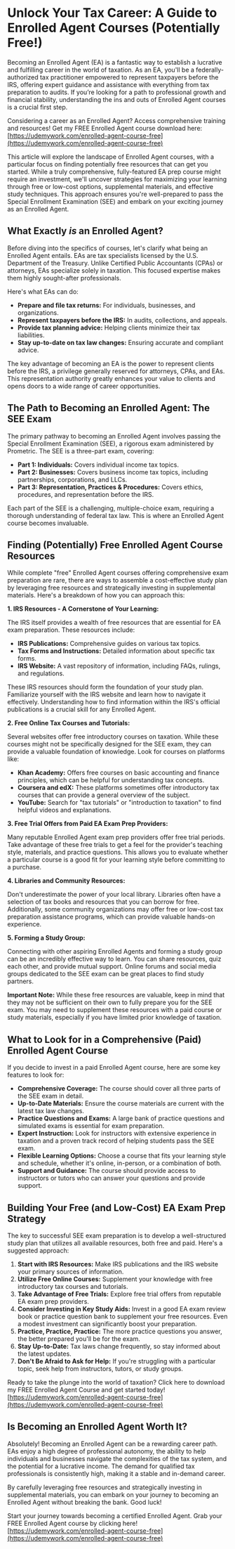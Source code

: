 # Unlock Your Tax Career: A Guide to Enrolled Agent Courses (Potentially Free!)

Becoming an Enrolled Agent (EA) is a fantastic way to establish a lucrative and fulfilling career in the world of taxation. As an EA, you'll be a federally-authorized tax practitioner empowered to represent taxpayers before the IRS, offering expert guidance and assistance with everything from tax preparation to audits. If you’re looking for a path to professional growth and financial stability, understanding the ins and outs of Enrolled Agent courses is a crucial first step.

Considering a career as an Enrolled Agent? Access comprehensive training and resources! Get my FREE Enrolled Agent course download here: [https://udemywork.com/enrolled-agent-course-free](https://udemywork.com/enrolled-agent-course-free)

This article will explore the landscape of Enrolled Agent courses, with a particular focus on finding potentially free resources that can get you started. While a truly comprehensive, fully-featured EA prep course might require an investment, we'll uncover strategies for maximizing your learning through free or low-cost options, supplemental materials, and effective study techniques. This approach ensures you're well-prepared to pass the Special Enrollment Examination (SEE) and embark on your exciting journey as an Enrolled Agent.

## What Exactly *is* an Enrolled Agent?

Before diving into the specifics of courses, let's clarify what being an Enrolled Agent entails. EAs are tax specialists licensed by the U.S. Department of the Treasury. Unlike Certified Public Accountants (CPAs) or attorneys, EAs specialize solely in taxation. This focused expertise makes them highly sought-after professionals.

Here's what EAs can do:

*   **Prepare and file tax returns:** For individuals, businesses, and organizations.
*   **Represent taxpayers before the IRS:** In audits, collections, and appeals.
*   **Provide tax planning advice:** Helping clients minimize their tax liabilities.
*   **Stay up-to-date on tax law changes:** Ensuring accurate and compliant advice.

The key advantage of becoming an EA is the power to represent clients before the IRS, a privilege generally reserved for attorneys, CPAs, and EAs. This representation authority greatly enhances your value to clients and opens doors to a wide range of career opportunities.

## The Path to Becoming an Enrolled Agent: The SEE Exam

The primary pathway to becoming an Enrolled Agent involves passing the Special Enrollment Examination (SEE), a rigorous exam administered by Prometric. The SEE is a three-part exam, covering:

*   **Part 1: Individuals:** Covers individual income tax topics.
*   **Part 2: Businesses:** Covers business income tax topics, including partnerships, corporations, and LLCs.
*   **Part 3: Representation, Practices & Procedures:** Covers ethics, procedures, and representation before the IRS.

Each part of the SEE is a challenging, multiple-choice exam, requiring a thorough understanding of federal tax law. This is where an Enrolled Agent course becomes invaluable.

## Finding (Potentially) Free Enrolled Agent Course Resources

While complete "free" Enrolled Agent courses offering comprehensive exam preparation are rare, there are ways to assemble a cost-effective study plan by leveraging free resources and strategically investing in supplemental materials. Here's a breakdown of how you can approach this:

**1. IRS Resources - A Cornerstone of Your Learning:**

The IRS itself provides a wealth of free resources that are essential for EA exam preparation. These resources include:

*   **IRS Publications:** Comprehensive guides on various tax topics.
*   **Tax Forms and Instructions:** Detailed information about specific tax forms.
*   **IRS Website:** A vast repository of information, including FAQs, rulings, and regulations.

These IRS resources should form the foundation of your study plan. Familiarize yourself with the IRS website and learn how to navigate it effectively. Understanding how to find information within the IRS's official publications is a crucial skill for any Enrolled Agent.

**2. Free Online Tax Courses and Tutorials:**

Several websites offer free introductory courses on taxation. While these courses might not be specifically designed for the SEE exam, they can provide a valuable foundation of knowledge. Look for courses on platforms like:

*   **Khan Academy:** Offers free courses on basic accounting and finance principles, which can be helpful for understanding tax concepts.
*   **Coursera and edX:** These platforms sometimes offer introductory tax courses that can provide a general overview of the subject.
*   **YouTube:** Search for "tax tutorials" or "introduction to taxation" to find helpful videos and explanations.

**3. Free Trial Offers from Paid EA Exam Prep Providers:**

Many reputable Enrolled Agent exam prep providers offer free trial periods. Take advantage of these free trials to get a feel for the provider's teaching style, materials, and practice questions. This allows you to evaluate whether a particular course is a good fit for your learning style before committing to a purchase.

**4. Libraries and Community Resources:**

Don't underestimate the power of your local library. Libraries often have a selection of tax books and resources that you can borrow for free. Additionally, some community organizations may offer free or low-cost tax preparation assistance programs, which can provide valuable hands-on experience.

**5. Forming a Study Group:**

Connecting with other aspiring Enrolled Agents and forming a study group can be an incredibly effective way to learn. You can share resources, quiz each other, and provide mutual support. Online forums and social media groups dedicated to the SEE exam can be great places to find study partners.

**Important Note:**  While these free resources are valuable, keep in mind that they may not be sufficient on their own to fully prepare you for the SEE exam. You may need to supplement these resources with a paid course or study materials, especially if you have limited prior knowledge of taxation.

## What to Look for in a Comprehensive (Paid) Enrolled Agent Course

If you decide to invest in a paid Enrolled Agent course, here are some key features to look for:

*   **Comprehensive Coverage:** The course should cover all three parts of the SEE exam in detail.
*   **Up-to-Date Materials:** Ensure the course materials are current with the latest tax law changes.
*   **Practice Questions and Exams:** A large bank of practice questions and simulated exams is essential for exam preparation.
*   **Expert Instruction:** Look for instructors with extensive experience in taxation and a proven track record of helping students pass the SEE exam.
*   **Flexible Learning Options:** Choose a course that fits your learning style and schedule, whether it's online, in-person, or a combination of both.
*   **Support and Guidance:** The course should provide access to instructors or tutors who can answer your questions and provide support.

## Building Your Free (and Low-Cost) EA Exam Prep Strategy

The key to successful SEE exam preparation is to develop a well-structured study plan that utilizes all available resources, both free and paid. Here's a suggested approach:

1.  **Start with IRS Resources:** Make IRS publications and the IRS website your primary sources of information.
2.  **Utilize Free Online Courses:** Supplement your knowledge with free introductory tax courses and tutorials.
3.  **Take Advantage of Free Trials:** Explore free trial offers from reputable EA exam prep providers.
4.  **Consider Investing in Key Study Aids:**  Invest in a good EA exam review book or practice question bank to supplement your free resources.  Even a modest investment can significantly boost your preparation.
5.  **Practice, Practice, Practice:** The more practice questions you answer, the better prepared you'll be for the exam.
6.  **Stay Up-to-Date:** Tax laws change frequently, so stay informed about the latest updates.
7.  **Don't Be Afraid to Ask for Help:** If you're struggling with a particular topic, seek help from instructors, tutors, or study groups.

Ready to take the plunge into the world of taxation? Click here to download my FREE Enrolled Agent Course and get started today! [https://udemywork.com/enrolled-agent-course-free](https://udemywork.com/enrolled-agent-course-free)

## Is Becoming an Enrolled Agent Worth It?

Absolutely! Becoming an Enrolled Agent can be a rewarding career path.  EAs enjoy a high degree of professional autonomy, the ability to help individuals and businesses navigate the complexities of the tax system, and the potential for a lucrative income.  The demand for qualified tax professionals is consistently high, making it a stable and in-demand career.

By carefully leveraging free resources and strategically investing in supplemental materials, you can embark on your journey to becoming an Enrolled Agent without breaking the bank. Good luck!

Start your journey towards becoming a certified Enrolled Agent. Grab your FREE Enrolled Agent course by clicking here! [https://udemywork.com/enrolled-agent-course-free](https://udemywork.com/enrolled-agent-course-free)
